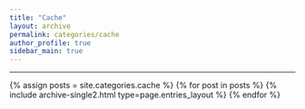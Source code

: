 ```yaml
---
title: "Cache"
layout: archive
permalink: categories/cache
author_profile: true
sidebar_main: true
---
```


<!-- 공백이 포함되어 있는 카테고리 이름의 경우 site.categories['a b c'] 이런식으로! -->

***

{% assign posts = site.categories.cache %}
{% for post in posts %} {% include archive-single2.html type=page.entries_layout %} {% endfor %}